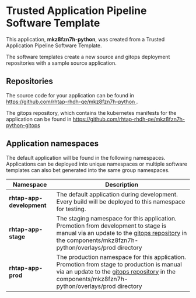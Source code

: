 # Trusted Application Pipeline Software Template

This application, **mkz8fzn7h-python**, was created from a Trusted Application Pipeline Software Template.

The software templates create a new source and gitops deployment repositories with a sample source application. 

## Repositories

The source code for your application can be found in [https://github.com/rhtap-rhdh-qe/mkz8fzn7h-python ](https://github.com/rhtap-rhdh-qe/mkz8fzn7h-python ).
 
The gitops repository, which contains the kubernetes manifests for the application can be found in 
[https://github.com/rhtap-rhdh-qe/mkz8fzn7h-python-gitops ](https://github.com/rhtap-rhdh-qe/mkz8fzn7h-python-gitops ) 

## Application namespaces 

The default application will be found in the following namespaces. Applications can be deployed into unique namespaces or multiple software templates can also bet generated into the same group namespaces.  

|  Namespace   |  Description   |  
| -------- | -------- |   
| **rhtap-app-development** | The default application during development. Every build will be deployed to this namespace for testing. | 
| **rhtap-app-stage** | The staging namespace for this application. Promotion from development to stage is manual via an update to the [gitops repository](https://github.com/rhtap-rhdh-qe/mkz8fzn7h-python-gitops ) in the components/mkz8fzn7h-python/overlays/prod directory |  
| **rhtap-app-prod** | The production namespace for this application. Promotion from stage to production is manual via an update to the [gitops repository](https://github.com/rhtap-rhdh-qe/mkz8fzn7h-python-gitops ) in the components/mkz8fzn7h-python/overlays/prod directory | 